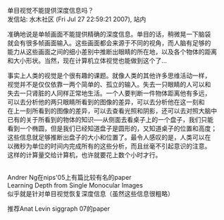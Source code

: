 <p>单目视觉不能提供深度信息吗？<br>发信站: 水木社区 (Fri Jul 27 22:59:21 2007), 站内</p>
<p>准确地说是单帧画面不能提供精确的深度信息。单目的话，稍微晃一下脑袋<br>就会有很多帧画面输入。这些画面都会来源于不同的视角，而人脑有足够的<br>能力从这些画面之间的细小差别中推断出眼睛的所在地，以及各个物体的距离<br>和大小形状。当然，现在计算机立体视觉也能做到这个了...</p>
<p>事实上人类的视觉是个很有趣的课题。就像人类的其他许多思维活动一样，<br>视觉并不是仅仅依靠一两个简单的、孤立的输入。失去一只眼睛的人可以和<br>失去一只肾脏的人同样正常地生活。一个人要判断一件物体距离他有多远，<br>可以去分析他的两只眼睛所看到的图像的差异，可以去分析他在这一刻和<br>在上一刻所看到的图像的差异，可以去查看光照和阴影，还可以去对照大脑中<br>已有的关于所看到的物体的知识──从侧面去看桌子上的一个盘子，我们只能<br>看到一个椭圆，但是我们已经知道盘子是圆形的，又知道桌子的位置和高度；<br>这些信息就足够推断出盘子的大小和位置了。最令人感叹的是，人类可以在<br>以微秒为单位的时间内完成所有的这些分析，而且丝毫不引起意识的注意。<br>这样的计算量交给计算机，也许就要花上数个小时才行。</p>
<p><br>Andrer Ng在nips'05上有篇比较有名的paper<br>Learning Depth from Single Monocular Images<br>似乎就是针对单目视觉恢复深度信息（虽然这些信息很粗略）</p>
<p>推荐Anat Levin siggraph 07的paper<br></p>
